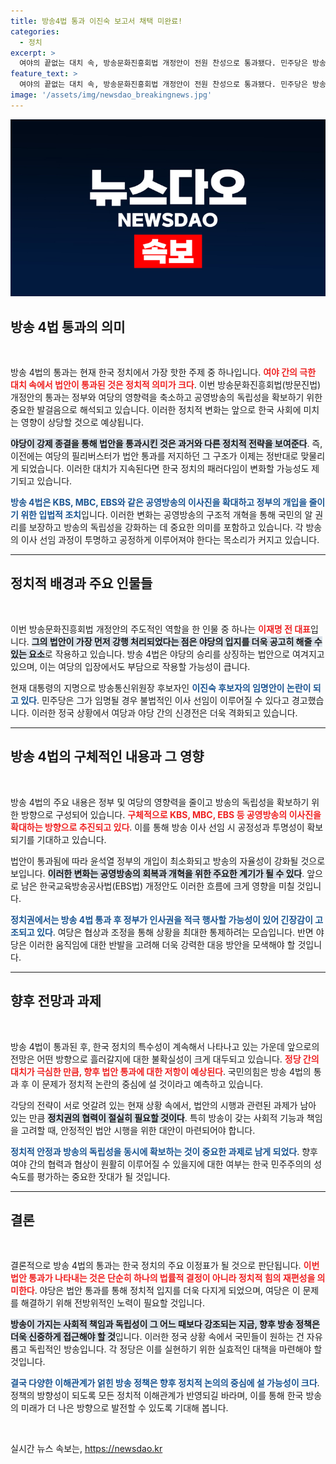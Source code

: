```yaml
---
title: 방송4법 통과 이진숙 보고서 채택 미완료!
categories:
  - 정치
excerpt: >
  여야의 끝없는 대치 속, 방송문화진흥회법 개정안이 전원 찬성으로 통과됐다. 민주당은 방송4법 통과를 목표로 다가오는 EBS법 처리에 집중하고 있으며, 수개월 간의 정치적 긴장이 해소될 기미가 보인다.
feature_text: >
  여야의 끝없는 대치 속, 방송문화진흥회법 개정안이 전원 찬성으로 통과됐다. 민주당은 방송4법 통과를 목표로 다가오는 EBS법 처리에 집중하고 있으며, 수개월 간의 정치적 긴장이 해소될 기미가 보인다.
image: '/assets/img/newsdao_breakingnews.jpg'
---
```


<p><img src="/assets/img/newsdao_breakingnews.jpg" alt="flaretime 속보" /></p>

<h2 data-ke-size="size26">방송 4법 통과의 의미</h2>

<p data-ke-size="size16">&nbsp;</p>

<p>방송 4법의 통과는 현재 한국 정치에서 가장 핫한 주제 중 하나입니다. <b><span style="color: #ee2323;">여야 간의 극한 대치 속에서 법안이 통과된 것은 정치적 의미가 크다</span></b>. 이번 방송문화진흥회법(방문진법) 개정안의 통과는 정부와 여당의 영향력을 축소하고 공영방송의 독립성을 확보하기 위한 중요한 발걸음으로 해석되고 있습니다. 이러한 정치적 변화는 앞으로 한국 사회에 미치는 영향이 상당할 것으로 예상됩니다.  </p>

<p><b><span style="background-color: #21538527;">야당이 강제 종결을 통해 법안을 통과시킨 것은 과거와 다른 정치적 전략을 보여준다</span></b>. 즉, 이전에는 여당의 필리버스터가 법안 통과를 저지하던 그 구조가 이제는 정반대로 맞물리게 되었습니다. 이러한 대치가 지속된다면 한국 정치의 패러다임이 변화할 가능성도 제기되고 있습니다.  </p>

<p><b><span style="color: #1a5490;">방송 4법은 KBS, MBC, EBS와 같은 공영방송의 이사진을 확대하고 정부의 개입을 줄이기 위한 입법적 조치</span></b>입니다. 이러한 변화는 공영방송의 구조적 개혁을 통해 국민의 알 권리를 보장하고 방송의 독립성을 강화하는 데 중요한 의미를 포함하고 있습니다. 각 방송의 이사 선임 과정이 투명하고 공정하게 이루어져야 한다는 목소리가 커지고 있습니다.  </p>

<hr>

<h2 data-ke-size="size26">정치적 배경과 주요 인물들</h2>

<p data-ke-size="size16">&nbsp;</p>

<p>이번 방송문화진흥회법 개정안의 주도적인 역할을 한 인물 중 하나는 <b><span style="color: #ee2323;">이재명 전 대표</span></b>입니다. <b><span style="background-color: #21538527;">그의 법안이 가장 먼저 강행 처리되었다는 점은 야당의 입지를 더욱 공고히 해줄 수 있는 요소</span></b>로 작용하고 있습니다. 방송 4법은 야당의 승리를 상징하는 법안으로 여겨지고 있으며, 이는 여당의 입장에서도 부담으로 작용할 가능성이 큽니다.  </p>

<p>현재 대통령의 지명으로 방송통신위원장 후보자인 <b><span style="color: #1a5490;">이진숙 후보자의 임명안이 논란이 되고 있다</span></b>. 민주당은 그가 임명될 경우 불법적인 이사 선임이 이루어질 수 있다고 경고했습니다. 이러한 정국 상황에서 여당과 야당 간의 신경전은 더욱 격화되고 있습니다.  </p>

<hr>

<h2 data-ke-size="size26">방송 4법의 구체적인 내용과 그 영향</h2>

<p data-ke-size="size16">&nbsp;</p>

<p>방송 4법의 주요 내용은 정부 및 여당의 영향력을 줄이고 방송의 독립성을 확보하기 위한 방향으로 구성되어 있습니다. <b><span style="color: #ee2323;">구체적으로 KBS, MBC, EBS 등 공영방송의 이사진을 확대하는 방향으로 추진되고 있다</span></b>. 이를 통해 방송 이사 선임 시 공정성과 투명성이 확보되기를 기대하고 있습니다.  </p>

<p>법안이 통과됨에 따라 윤석열 정부의 개입이 최소화되고 방송의 자율성이 강화될 것으로 보입니다. <b><span style="background-color: #21538527;">이러한 변화는 공영방송의 회복과 개혁을 위한 주요한 계기가 될 수 있다</span></b>. 앞으로 남은 한국교육방송공사법(EBS법) 개정안도 이러한 흐름에 크게 영향을 미칠 것입니다.  </p>

<p><b><span style="color: #1a5490;">정치권에서는 방송 4법 통과 후 정부가 인사권을 적극 행사할 가능성이 있어 긴장감이 고조되고 있다</span></b>. 여당은 협상과 조정을 통해 상황을 최대한 통제하려는 모습입니다. 반면 야당은 이러한 움직임에 대한 반발을 고려해 더욱 강력한 대응 방안을 모색해야 할 것입니다.  </p>

<hr>

<h2 data-ke-size="size26">향후 전망과 과제</h2>

<p data-ke-size="size16">&nbsp;</p>

<p>방송 4법이 통과된 후, 한국 정치의 특수성이 계속해서 나타나고 있는 가운데 앞으로의 전망은 어떤 방향으로 흘러갈지에 대한 불확실성이 크게 대두되고 있습니다. <b><span style="color: #ee2323;">정당 간의 대치가 극심한 만큼, 향후 법안 통과에 대한 저항이 예상된다</span></b>. 국민의힘은 방송 4법의 통과 후 이 문제가 정치적 논란의 중심에 설 것이라고 예측하고 있습니다.  </p>

<p>각당의 전략이 서로 엇갈려 있는 현재 상황 속에서, 법안의 시행과 관련된 과제가 남아 있는 만큼 <b><span style="background-color: #21538527;">정치권의 협력이 절실히 필요할 것이다</span></b>. 특히 방송이 갖는 사회적 기능과 책임을 고려할 때, 안정적인 법안 시행을 위한 대안이 마련되어야 합니다.  </p>

<p><b><span style="color: #1a5490;">정치적 안정과 방송의 독립성을 동시에 확보하는 것이 중요한 과제로 남게 되었다</span></b>. 향후 여야 간의 협력과 협상이 원활히 이루어질 수 있을지에 대한 여부는 한국 민주주의의 성숙도를 평가하는 중요한 잣대가 될 것입니다.  </p>

<hr>

<h2 data-ke-size="size26">결론</h2>

<p data-ke-size="size16">&nbsp;</p>

<p>결론적으로 방송 4법의 통과는 한국 정치의 주요 이정표가 될 것으로 판단됩니다. <b><span style="color: #ee2323;">이번 법안 통과가 나타내는 것은 단순히 하나의 법률적 결정이 아니라 정치적 힘의 재편성을 의미한다</span></b>. 야당은 법안 통과를 통해 정치적 입지를 더욱 다지게 되었으며, 여당은 이 문제를 해결하기 위해 전방위적인 노력이 필요할 것입니다.  </p>

<p><b><span style="background-color: #21538527;">방송이 가지는 사회적 책임과 독립성이 그 어느 때보다 강조되는 지금, 향후 방송 정책은 더욱 신중하게 접근해야 할 것</span></b>입니다. 이러한 정국 상황 속에서 국민들이 원하는 건 자유롭고 독립적인 방송입니다. 각 정당은 이를 실현하기 위한 실효적인 대책을 마련해야 할 것입니다.  </p>

<p><b><span style="color: #1a5490;">결국 다양한 이해관계가 얽힌 방송 정책은 향후 정치적 논의의 중심에 설 가능성이 크다</span></b>. 정책의 방향성이 되도록 모든 정치적 이해관계가 반영되길 바라며, 이를 통해 한국 방송의 미래가 더 나은 방향으로 발전할 수 있도록 기대해 봅니다.  </p>

<p data-ke-size="size16">&nbsp;</p>
실시간 뉴스 속보는, <a href="https://newsdao.kr" rel="dofollow">https://newsdao.kr</a>


